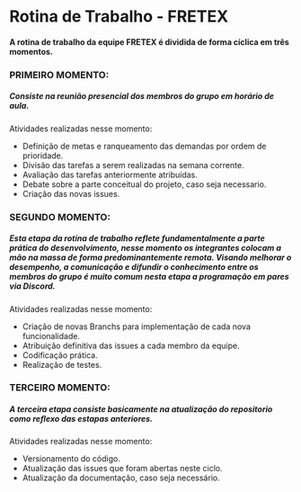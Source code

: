 # Rotina de Trabalho - FRETEX

#### A rotina de trabalho da equipe FRETEX é dividida de forma cíclica em três momentos.

### PRIMEIRO MOMENTO:

##### Consiste na reunião presencial dos membros do grupo em horário de aula. 

Atividades realizadas nesse momento:

- Definição de metas e ranqueamento das demandas por ordem de prioridade.
- Divisão das tarefas a serem realizadas na semana corrente.
- Avaliação das tarefas anteriormente atribuídas.
- Debate sobre a parte conceitual do projeto, caso seja necessario.
- Criação das novas issues.

### SEGUNDO MOMENTO:

##### Esta etapa da rotina de trabalho reflete fundamentalmente a parte prática do desenvolvimento, nesse momento os integrantes colocam a mão na massa de forma predominantemente remota. Visando melhorar o desempenho, a comunicação e difundir o conhecimento entre os membros do grupo é muito comum nesta etapa a programação em pares via Discord. 

Atividades realizadas nesse momento:

- Criação de novas Branchs para implementação de cada nova funcionalidade.
- Atribuição definitiva das issues a cada membro da equipe.
- Codificação prática.
- Realização de testes.

### TERCEIRO MOMENTO:

##### A terceira etapa consiste basicamente na atualização do repositorio como reflexo das estapas anteriores.

Atividades realizadas nesse momento:

- Versionamento do código.
- Atualização das issues que foram abertas neste ciclo.
- Atualização da documentação, caso seja necessário.

